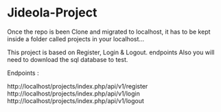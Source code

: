 # Jideola-Project

Once the repo is been Clone and migrated to localhost, it has to be kept inside a folder called projects in your localhost...

This project is based on Register, Login & Logout. endpoints
Also you will need to download the sql database to test.

Endpoints : 

http://localhost/projects/index.php/api/v1/register
http://localhost/projects/index.php/api/v1/login
http://localhost/projects/index.php/api/v1/logout
